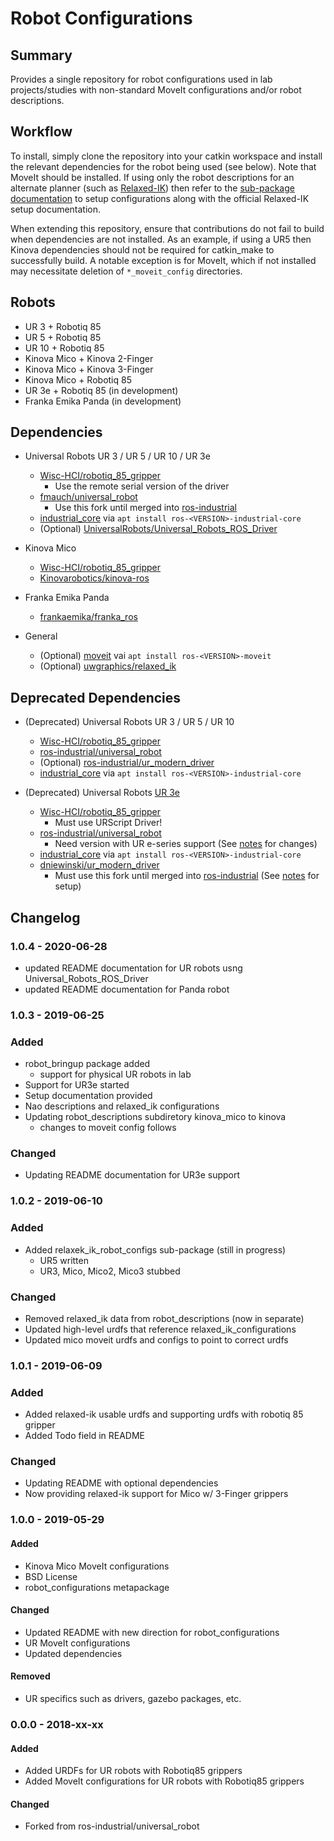 # Robot Configurations

## Summary
Provides a single repository for robot configurations used in lab projects/studies
with non-standard MoveIt configurations and/or robot descriptions.

## Workflow

To install, simply clone the repository into your catkin workspace and install
the relevant dependencies for the robot being used (see below). Note that MoveIt
should be installed. If using only the robot descriptions for an alternate planner
(such as [Relaxed-IK](https://github.com/uwgraphics/relaxed_ik)) then refer to the
[sub-package documentation](./relaxed_ik_robot_configs/README.md) to setup
configurations along with the official Relaxed-IK setup documentation.

When extending this repository, ensure that contributions do not fail to build
when dependencies are not installed. As an example, if using a UR5 then Kinova
dependencies should not be required for catkin_make to successfully build. A notable exception is for MoveIt, which if not installed may necessitate deletion of `*_moveit_config` directories.

## Robots
- UR 3 + Robotiq 85
- UR 5 + Robotiq 85
- UR 10 + Robotiq 85
- Kinova Mico + Kinova 2-Finger
- Kinova Mico + Kinova 3-Finger
- Kinova Mico + Robotiq 85
- UR 3e + Robotiq 85 (in development)
- Franka Emika Panda (in development)

## Dependencies
- Universal Robots UR 3 / UR 5 / UR 10 / UR 3e
  - [Wisc-HCI/robotiq_85_gripper](https://github.com/Wisc-HCI/robotiq_85_gripper)
    - Use the remote serial version of the driver
  - [fmauch/universal_robot](https://github.com/fmauch/universal_robot)
    - Use this fork until merged into [ros-industrial](https://github.com/ros-industrial/universal_robot)
  - [industrial_core](wiki.ros.org/industrial_core) via `apt install ros-<VERSION>-industrial-core`
  - (Optional) [UniversalRobots/Universal_Robots_ROS_Driver](https://github.com/UniversalRobots/Universal_Robots_ROS_Driver)

- Kinova Mico
  - [Wisc-HCI/robotiq_85_gripper](https://github.com/Wisc-HCI/robotiq_85_gripper)
  - [Kinovarobotics/kinova-ros](https://github.com/Kinovarobotics/kinova-ros)

- Franka Emika Panda
  - [frankaemika/franka_ros](https://github.com/frankaemika/franka_ros)

- General
  - (Optional) [moveit](http://wiki.ros.org/moveit) vai `apt install ros-<VERSION>-moveit`
  - (Optional) [uwgraphics/relaxed_ik](https://github.com/uwgraphics/relaxed_ik)

## Deprecated Dependencies
- (Deprecated) Universal Robots UR 3 / UR 5 / UR 10
  - [Wisc-HCI/robotiq_85_gripper](https://github.com/Wisc-HCI/robotiq_85_gripper)
  - [ros-industrial/universal_robot](https://github.com/ros-industrial/universal_robot)
  - (Optional) [ros-industrial/ur_modern_driver](https://github.com/ros-industrial/ur_modern_driver)
  - [industrial_core](https://wiki.ros.org/industrial_core) via `apt install ros-<VERSION>-industrial-core`

- (Deprecated) Universal Robots [UR 3e](./_documentation/OLD_SETUP_UR3E.md)
  - [Wisc-HCI/robotiq_85_gripper](https://github.com/Wisc-HCI/robotiq_85_gripper)
    - Must use URScript Driver!
  - [ros-industrial/universal_robot](https://github.com/ros-industrial/universal_robot)
    - Need version with UR e-series support (See [notes](./_documentation/OLD_SETUP_UR3E.md) for changes)
  - [industrial_core](wiki.ros.org/industrial_core) via `apt install ros-<VERSION>-industrial-core`
  - [dniewinski/ur_modern_driver](https://github.com/dniewinski/ur_modern_driver.git)
    - Must use this fork until merged into [ros-industrial](https://github.com/ros-industrial/universal_robot) (See [notes](./_documentation/OLD_SETUP_UR3E.md) for setup)

## Changelog

### 1.0.4 - 2020-06-28
- updated README documentation for UR robots usng Universal_Robots_ROS_Driver
- updated README documentation for Panda robot

### 1.0.3 - 2019-06-25
### Added
- robot_bringup package added
  - support for physical UR robots in lab
- Support for UR3e started
- Setup documentation provided
- Nao descriptions and relaxed_ik configurations
- Updating robot_descriptions subdiretory kinova_mico to kinova
  - changes to moveit config follows

### Changed
- Updating README documentation for UR3e support

### 1.0.2 - 2019-06-10
### Added
- Added relaxek_ik_robot_configs sub-package (still in progress)
  - UR5 written
  - UR3, Mico, Mico2, Mico3 stubbed

### Changed
- Removed relaxed_ik data from robot_descriptions (now in separate)
- Updated high-level urdfs that reference relaxed_ik_configurations
- Updated mico moveit urdfs and configs to point to correct urdfs

### 1.0.1 - 2019-06-09
### Added
- Added relaxed-ik usable urdfs and supporting urdfs with robotiq 85 gripper
- Added Todo field in README

### Changed
- Updating README with optional dependencies
- Now providing relaxed-ik support for Mico w/ 3-Finger grippers

### 1.0.0 - 2019-05-29
#### Added
- Kinova Mico MoveIt configurations
- BSD License
- robot_configurations metapackage

#### Changed
- Updated README with new direction for robot_configurations
- UR MoveIt configurations
- Updated dependencies

#### Removed
- UR specifics such as drivers, gazebo packages, etc.

### 0.0.0 - 2018-xx-xx
#### Added
- Added URDFs for UR robots with Robotiq85 grippers
- Added MoveIt configurations for UR robots with Robotiq85 grippers

#### Changed
- Forked from ros-industrial/universal_robot

